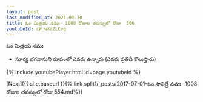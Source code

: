 ```yaml
---
layout: post
last_modified_at: 2021-03-30
title: ఓం మిత్రయ నమః- 1008 రోజుల తపస్సులో రోజు  506
youtubeId: cW_wXoZLCvg
---
```

 
 
 ఓం మిత్రయ నమః  
 
 -  సూర్య భగవానుని రూపంలో ఎవరు ఉన్నారు (ఎవరు ప్రతిదీ కొలుస్తారు) 
 
  
 
  
 
 
 
 
 
 


{% include youtubePlayer.html id=page.youtubeId %}
 
[Next]({{ site.baseurl }}{% link  split1/_posts/2017-07-01-ఓం సావిత్రే నమః- 1008 రోజుల తపస్సులో రోజు  554.md%})
 
